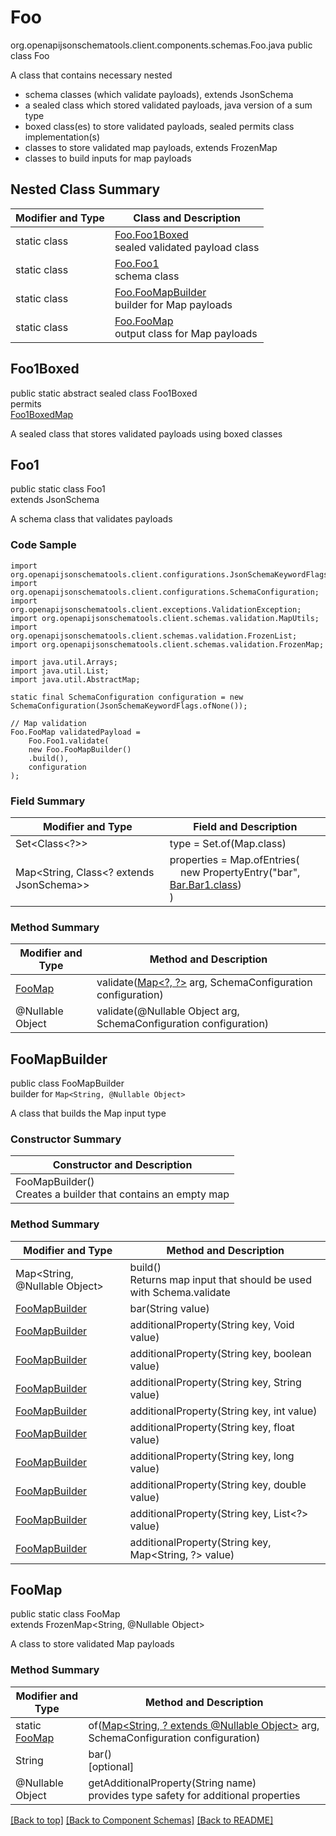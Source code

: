 # Foo
org.openapijsonschematools.client.components.schemas.Foo.java
public class Foo

A class that contains necessary nested
- schema classes (which validate payloads), extends JsonSchema
- a sealed class which stored validated payloads, java version of a sum type
- boxed class(es) to store validated payloads, sealed permits class implementation(s)
- classes to store validated map payloads, extends FrozenMap
- classes to build inputs for map payloads

## Nested Class Summary
| Modifier and Type | Class and Description |
| ----------------- | ---------------------- |
| static class | [Foo.Foo1Boxed](#foo1boxed)<br> sealed validated payload class |
| static class | [Foo.Foo1](#foo1)<br> schema class |
| static class | [Foo.FooMapBuilder](#foomapbuilder)<br> builder for Map payloads |
| static class | [Foo.FooMap](#foomap)<br> output class for Map payloads |

## Foo1Boxed
public static abstract sealed class Foo1Boxed<br>
permits<br>
[Foo1BoxedMap](#foo1boxedmap)

A sealed class that stores validated payloads using boxed classes

## Foo1
public static class Foo1<br>
extends JsonSchema

A schema class that validates payloads

### Code Sample
```
import org.openapijsonschematools.client.configurations.JsonSchemaKeywordFlags;
import org.openapijsonschematools.client.configurations.SchemaConfiguration;
import org.openapijsonschematools.client.exceptions.ValidationException;
import org.openapijsonschematools.client.schemas.validation.MapUtils;
import org.openapijsonschematools.client.schemas.validation.FrozenList;
import org.openapijsonschematools.client.schemas.validation.FrozenMap;

import java.util.Arrays;
import java.util.List;
import java.util.AbstractMap;

static final SchemaConfiguration configuration = new SchemaConfiguration(JsonSchemaKeywordFlags.ofNone());

// Map validation
Foo.FooMap validatedPayload =
    Foo.Foo1.validate(
    new Foo.FooMapBuilder()
    .build(),
    configuration
);
```

### Field Summary
| Modifier and Type | Field and Description |
| ----------------- | ---------------------- |
| Set<Class<?>> | type = Set.of(Map.class) |
| Map<String, Class<? extends JsonSchema>> | properties = Map.ofEntries(<br>&nbsp;&nbsp;&nbsp;&nbsp;new PropertyEntry("bar", [Bar.Bar1.class](../../components/schemas/Bar.md#bar1))<br>)<br> |

### Method Summary
| Modifier and Type | Method and Description |
| ----------------- | ---------------------- |
| [FooMap](#foomap) | validate([Map&lt;?, ?&gt;](#foomapbuilder) arg, SchemaConfiguration configuration) |
| @Nullable Object | validate(@Nullable Object arg, SchemaConfiguration configuration) |
## FooMapBuilder
public class FooMapBuilder<br>
builder for `Map<String, @Nullable Object>`

A class that builds the Map input type

### Constructor Summary
| Constructor and Description |
| --------------------------- |
| FooMapBuilder()<br>Creates a builder that contains an empty map |

### Method Summary
| Modifier and Type | Method and Description |
| ----------------- | ---------------------- |
| Map<String, @Nullable Object> | build()<br>Returns map input that should be used with Schema.validate |
| [FooMapBuilder](#foomapbuilder) | bar(String value) |
| [FooMapBuilder](#foomapbuilder) | additionalProperty(String key, Void value) |
| [FooMapBuilder](#foomapbuilder) | additionalProperty(String key, boolean value) |
| [FooMapBuilder](#foomapbuilder) | additionalProperty(String key, String value) |
| [FooMapBuilder](#foomapbuilder) | additionalProperty(String key, int value) |
| [FooMapBuilder](#foomapbuilder) | additionalProperty(String key, float value) |
| [FooMapBuilder](#foomapbuilder) | additionalProperty(String key, long value) |
| [FooMapBuilder](#foomapbuilder) | additionalProperty(String key, double value) |
| [FooMapBuilder](#foomapbuilder) | additionalProperty(String key, List<?> value) |
| [FooMapBuilder](#foomapbuilder) | additionalProperty(String key, Map<String, ?> value) |

## FooMap
public static class FooMap<br>
extends FrozenMap<String, @Nullable Object>

A class to store validated Map payloads

### Method Summary
| Modifier and Type | Method and Description |
| ----------------- | ---------------------- |
| static [FooMap](#foomap) | of([Map<String, ? extends @Nullable Object>](#foomapbuilder) arg, SchemaConfiguration configuration) |
| String | bar()<br>[optional] |
| @Nullable Object | getAdditionalProperty(String name)<br>provides type safety for additional properties |

[[Back to top]](#top) [[Back to Component Schemas]](../../../README.md#Component-Schemas) [[Back to README]](../../../README.md)
